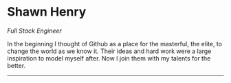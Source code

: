 # Shawn Henry
*Full Stack Engineer*

In the beginning I thought of Github as a place for the masterful, the elite, to change the world as we know it. Their ideas and hard work were a large inspiration to model myself after. Now I join them with my talents for the better.

---
